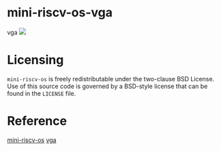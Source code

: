 # mini-riscv-os-vga
vga
![](https://i.imgur.com/67MDyds.gif)

# Licensing

`mini-riscv-os` is freely redistributable under the two-clause BSD License.
Use of this source code is governed by a BSD-style license that can be found
in the `LICENSE` file.

# Reference
[mini-riscv-os](https://github.com/cccriscv/mini-riscv-os)
[vga](https://gist.github.com/iamgreaser/15a0a81cd117d4efd1c47ce598c13c91)
